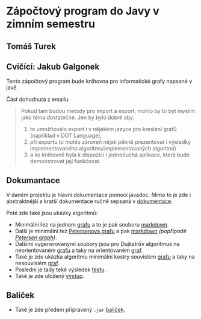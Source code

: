 # Zápočtový program do Javy v zimním semestru

## Tomáš Turek

## Cvičící: Jakub Galgonek

Tento zápočtový program bude knihovna pro informatické grafy napsané v javě.

Část dohodnutá z emailu:

> Pokud tam budou metody pro import a export, mohlo by to být myslím jako téma dostatečné. Jen by bylo dobré aby:
> 1) to umožňovalo export i v nějakém jazyce pro kreslení grafů (například v DOT Language),
> 2) při exportu to mohlo zároveň nějak pěkně prezentovat i výsledky implementovaného algoritmu/implementovaných algoritmů
> 3) a ke knihovně byla k dispozici i jednoduchá aplikace, která bude demonstrovat její funkčnost.

## Dokumantace

V daném projektu je hlavní dokumentace pomocí javadoc. Mimo to je zde i abstraktnější a kratší dokumentace ručně sepsaná v [dokumentace](project/src/dokumentace.md).

Poté zde také jsou ukázky algoritmů:

- Minimální řez na jednom [grafu](project/src/testing/import/import) a to je pak souboru [markdown](project/src/testing/showcase/minCut.md).
- Další je minimální řez [Petersenova grafu](project/src/testing/import/petersen) a pak [markdown](project/src/testing/showcase/minCutPetersen.md) *(popřípadě [Petersen graph](https://en.wikipedia.org/wiki/Petersen_graph))*.
- Dalšími vygenerovanými soubory jsou pro Dujkstrův algoritmus na neorientovaném [grafu](project/src/testing/showcase/dijkstra.md) a taky na orientovaném [graf](project/src/testing/showcase/didijkstra.md).
- Také je zde ukázka algoritmu minimální kostry souvislém [grafu](project/src/testing/showcase/mst.md) a taky na nesouvislém [graf](project/src/testing/showcase/sepmst.md).
- Poslední je tady teké výsledek [testu](project/src/testing/hardTest.md).
- Také je zde uložený [výstup](project/src/testing/OUTPUT).

## Balíček

- Také je zde předem připravený `.jar` [balíček](project/graphs.jar).
